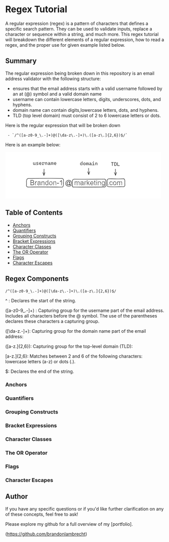 # Regex Tutorial

A regular expression (regex) is a pattern of characters that defines a specific search pattern. They can be used to validate inputs, replace a character or sequence within a string, and much more. This regex tutorial will breakdown the different elements of a regular expression, how to read a regex, and the proper use for given example listed below.

## Summary

The regular expression being broken down in this repository is an email address validator with the following structure:

- ensures that the email address starts with a valid username followed by an at (@) symbol and a valid domain name
- username can contain lowercase letters, digits, underscores, dots, and hyphens.
- domain name can contain digits,lowercase letters, dots, and hyphens.
- TLD (top level domain) must consist of 2 to 6 lowercase letters or dots.

Here is the regular expression that will be broken down

     - `/^([a-z0-9_\.-]+)@([\da-z\.-]+)\.([a-z\.]{2,6})$/`

Here is an example below:

![Example](regex-example.png)

## Table of Contents

- [Anchors](#anchors)
- [Quantifiers](#quantifiers)
- [Grouping Constructs](#grouping-constructs)
- [Bracket Expressions](#bracket-expressions)
- [Character Classes](#character-classes)
- [The OR Operator](#the-or-operator)
- [Flags](#flags)
- [Character Escapes](#character-escapes)

## Regex Components

`/^([a-z0-9_\.-]+)@([\da-z\.-]+)\.([a-z\.]{2,6})$/`

^ : Declares the start of the string.

([a-z0-9_\.-]+) : Capturing group for the username part of the email address. Includes all characters before the @ symbol. The use of the parentheses declares these characters a capturing group.

([\da-z\.-]+): Capturing group for the domain name part of the email address:

([a-z\.]{2,6}): Capturing group for the top-level domain (TLD):

[a-z\.]{2,6}: Matches between 2 and 6 of the following characters: lowercase letters (a-z) or dots (.).

$: Declares the end of the string.

### Anchors

### Quantifiers

### Grouping Constructs

### Bracket Expressions

### Character Classes

### The OR Operator

### Flags

### Character Escapes

## Author

If you have any specific questions or if you'd like further clarification on any of these concepts, feel free to ask!

Please explore my github for a full overview of my [portfolio].

(https://github.com/brandonlambrecht)
